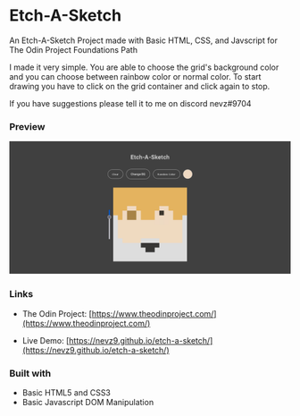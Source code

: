 # Etch-A-Sketch

An Etch-A-Sketch Project made with Basic HTML, CSS, and Javscript for The Odin Project Foundations Path

I made it very simple. You are able to choose the grid's background color and
you can choose between rainbow color or normal color. To start drawing you have to click on the grid container and click again to stop.

If you have suggestions please tell it to me on discord nevz#9704

### Preview

![](preview.png)

### Links

- The Odin Project: [https://www.theodinproject.com/](https://www.theodinproject.com/)

- Live Demo: [https://nevz9.github.io/etch-a-sketch/](https://nevz9.github.io/etch-a-sketch/)

### Built with

- Basic HTML5 and CSS3
- Basic Javascript DOM Manipulation


